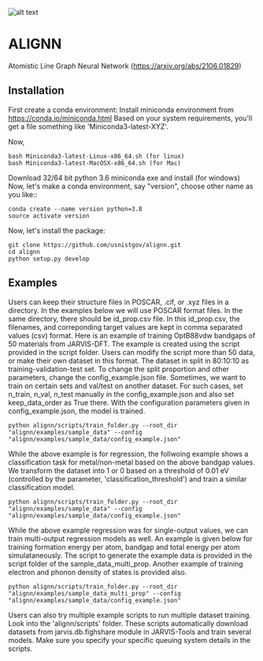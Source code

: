 
![alt text](https://github.com/usnistgov/alignn/actions/workflows/main.yml/badge.svg)
# ALIGNN
Atomistic Line Graph Neural Network (https://arxiv.org/abs/2106.01829)

Installation
-------------------------
First create a conda environment:
Install miniconda environment from https://conda.io/miniconda.html
Based on your system requirements, you'll get a file something like 'Miniconda3-latest-XYZ'.

Now,

```
bash Miniconda3-latest-Linux-x86_64.sh (for linux)
bash Miniconda3-latest-MacOSX-x86_64.sh (for Mac)
```
Download 32/64 bit python 3.6 miniconda exe and install (for windows)
Now, let's make a conda environment, say "version", choose other name as you like::
```
conda create --name version python=3.8
source activate version
```

Now, let's install the package:
```
git clone https://github.com/usnistgov/alignn.git
cd alignn
python setup.py develop
```
Examples
---------
Users can keep their structure files in POSCAR, .cif, or .xyz files in a directory. In the examples below we will use POSCAR format files. In the same directory, there should be id_prop.csv file.
In this id_prop.csv, the filenames, and correponding target values are kept in comma separated values (csv) format.
Here is an example of training OptB88vdw bandgaps of 50 materials from JARVIS-DFT. The example is created using the script provided in the script folder.
Users can modify the script more than 50 data, or make their own dataset in this format. The dataset in split in 80:10:10 as training-validation-test set. To change the split proportion and other parameters, change the config_example.json file. Sometimes, we want to train on certain sets and val/test on another dataset. For such cases, set n_train, n_val, n_test manually in the config_example.json and also set keep_data_order as True there.  With the configuration parameters given in config_example.json, the model is trained.

```
python alignn/scripts/train_folder.py --root_dir "alignn/examples/sample_data" --config "alignn/examples/sample_data/config_example.json"
```
While the above example is for regression, the follwoing example shows a classification task for metal/non-metal based on the above bandgap values. We transform the dataset
into 1 or 0 based on a threshold of 0.01 eV (controlled by the parameter, 'classification_threshold') and train a similar classification model.
```
python alignn/scripts/train_folder.py --root_dir "alignn/examples/sample_data" --config "alignn/examples/sample_data/config_example.json"
```
While the above example regression was for single-output values, we can train multi-output regression models as well.
An example is given below for training formation energy per atom, bandgap and total energy per atom simulataneously. The script to generate the example data is provided in the script folder of the sample_data_multi_prop. 
Another example of training electron and phonon density of states is provided also.
```
python alignn/scripts/train_folder.py --root_dir "alignn/examples/sample_data_multi_prop" --config "alignn/examples/sample_data/config_example.json"
```

Users can also try multiple example scripts to run multiple dataset training. Look into the 'alignn/scripts' folder. 
These scripts automatically download datasets from jarvis.db.fighshare module in JARVIS-Tools and train several models. Make sure you specify your specific queuing system details in the scripts. 
